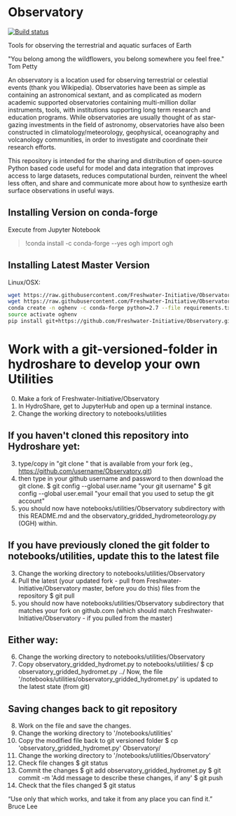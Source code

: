 # Observatory
[![Build status](https://travis-ci.org/Freshwater-Initiative/Observatory.svg?branch=master)](https://travis-ci.org/Freshwater-Initiative/Observatory)

Tools for observing the terrestrial and aquatic surfaces of Earth 

"You belong among the wildflowers, you belong somewhere you feel free." Tom Petty

An observatory is a location used for observing terrestrial or celestial events (thank you Wikipedia). Observatories have been as simple as containing an astronomical sextant, and as complicated as modern academic supported observatories containing multi-million dollar instruments, tools, with institutions supporting long term research and education programs.  While observatories are usually thought of as star-gazing investments in the field of astronomy, observatories have also been constructed in climatology/meteorology, geophysical, oceanography and volcanology communities, in order to investigate and coordinate their research efforts.  

This repository is intended for the sharing and distribution of open-source Python based code useful for model and data integration that improves access to large datasets, reduces computational burden, reinvent the wheel less often, and share and communicate more about how to synthesize earth surface observations in useful ways.

## Installing Version on conda-forge
Execute from Jupyter Notebook
> !conda install -c conda-forge --yes ogh
> import ogh

## Installing Latest Master Version

Linux/OSX:

```bash
wget https://raw.githubusercontent.com/Freshwater-Initiative/Observatory/master/requirements.txt
wget https://raw.githubusercontent.com/Freshwater-Initiative/Observatory/master/requirements-dev.txt
conda create -n oghenv -c conda-forge python=2.7 --file requirements.txt --file requirements-dev.txt
source activate oghenv
pip install git+https://github.com/Freshwater-Initiative/Observatory.git
```

# Work with a git-versioned-folder in hydroshare to develop your own Utilities
0) Make a fork of Freshwater-Initiative/Observatory
1) In HydroShare, get to JupyterHub and open up a terminal instance.
2) Change the working directory to notebooks/utilities
## If you haven't cloned this repository into Hydroshare yet:
3) type/copy in "git clone <github link>" that is available from your fork (eg., https://github.com/username/Observatory.git)
4) then type in your github username and password to then download the git clone.
  $ git config --global user.name "your git username"
  $ git config --global user.email "your email that you used to setup the git account"
5) you should now have notebooks/utilities/Observatory subdirectory with this README.md and the observatory_gridded_hydrometeorology.py (OGH) within.
## If you have previously cloned the git folder to notebooks/utilities, update this to the latest file
3) Change the working directory to notebooks/utilities/Observatory
4) Pull the latest (your updated fork - pull from Freshwater-Initiative/Observatory master, before you do this) files from the repository
  $ git pull
5) you should now have notebooks/utilities/Observatory subdirectory that matches your fork on github.com (which should match Freshwater-Initiative/Observatory - if you pulled from the master)
## Either way:
6) Change the working directory to notebooks/utilities/Observatory
7) Copy observatory_gridded_hydromet.py to notebooks/utilities/
  $ cp observatory_gridded_hydromet.py ../
  Now, the file '/notebooks/utilities/observatory_gridded_hydromet.py' is updated to the latest state (from git) 

## Saving changes back to git repository

8) Work on the file and save the changes.
9) Change the working directory to '/notebooks/utilities'
10) Copy the modified file back to git versioned folder
  $ cp 'observatory_gridded_hydromet.py' Observatory/
11) Change the working directory to '/notebooks/utilities/Observatory'
12) Check file changes 
  $ git status
13) Commit the changes
  $ git add observatory_gridded_hydromet.py
  $ git commit -m 'Add message to describe these changes, if any'
  $ git push
14) Check that the files changed
  $ git status

 “Use only that which works, and take it from any place you can find it.” Bruce Lee
